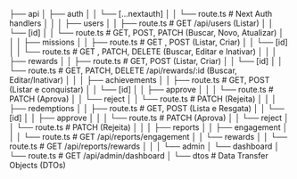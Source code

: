 ├── api
│ ├── auth
│ │ └── […nextauth]
│ │ └── route.ts # Next Auth handlers
│ │
│ ├── users
│ │ ├── route.ts # GET /api/users (Listar)
│ │ └── [id]
│ │ └── route.ts # GET, POST, PATCH (Buscar, Novo, Atualizar)
│ │
│ ├── missions
│ │ ├── route.ts # GET , POST (Listar, Criar)
│ │ └── [id]
│ │ └── route.ts # GET , PATCH, DELETE (Buscar, Editar e Inativar)
│ │
│ ├── rewards
│ │ ├── route.ts # GET, POST (Listar, Criar)
│ │ └── [id]
│ │ └── route.ts # GET, PATCH, DELETE /api/rewards/:id (Buscar, Editar/Inativar)
│ │
│ ├── achievements
│ │ ├── route.ts # GET, POST (Listar e conquistar)
│ │ └── [id]
│ │ ├── approve
│ │ │ └── route.ts # PATCH (Aprova)
│ │ └── reject
│ │ └── route.ts # PATCH (Rejeita)
│ │
│ ├── redemptions
│ │ ├── route.ts # GET, POST (Lista e Resgata)
│ │ └── [id]
│ │ ├── approve
│ │ │ └── route.ts # PATCH (Aprova)
│ │ └── reject
│ │ └── route.ts # PATCH (Rejeita)
│ │
│ ├── reports
│ │ ├── engagement
│ │ │ └── route.ts # GET /api/reports/engagement
│ │ └── rewards
│ │ └── route.ts # GET /api/reports/rewards
│ │
│ └── admin
│ └── dashboard
│ └── route.ts # GET /api/admin/dashboard
│
└── dtos # Data Transfer Objects (DTOs)
